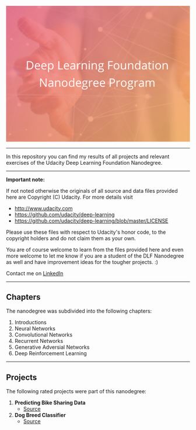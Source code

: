 ![](DLF.png)

---

In this repository you can find my results of all projects and relevant exercises of the Udacity Deep Learning Foundation Nanodegree.

---

**Important note:**

If not noted otherwise the originals of all source and data files provided here are Copyright (C) Udacity.
For more details visit
- http://www.udacity.com
- https://github.com/udacity/deep-learning
- https://github.com/udacity/deep-learning/blob/master/LICENSE

Please use these files with respect to Udacity's honor code, to the copyright holders and do not claim them as your own.

You are of course welcome to learn from the files provided here and even more welcome to let me know if you are a student of the DLF Nanodegree as well and have improvement ideas for the tougher projects. :) 

Contact me on [LinkedIn](https://www.linkedin.com/in/michael-ikemann/)

---

## Chapters ##

The nanodegree was subdivided into the following chapters:

1. Introductions
2. Neural Networks
3. Convolutional Networks
4. Recurrent Networks
5. Generative Adversial Networks
6. Deep Reinforcement Learning

---

## Projects ##

The following rated projects were part of this nanodegree:

1. **Predicting Bike Sharing Data**
    - [Source](2_1_Project_1_FirstNeuralNetwork/Your_first_neural_network.ipynb)
2. **Dog Breed Classifier**
    - [Source](3_3_Project_2_Dog_Breed_Classifier/dog_app.ipynb)
